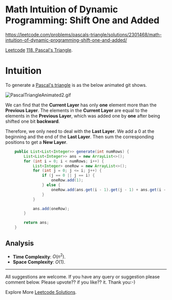# Math Intuition of Dynamic Programming: Shift One and Added

https://leetcode.com/problems/pascals-triangle/solutions/2301468/math-intuition-of-dynamic-programming-shift-one-and-added/

[Leetcode](https://leetcode.com/) [118. Pascal's Triangle](https://leetcode.com/problems/pascals-triangle/).


# Intuition

To generate a [Pascal's triangle](https://en.wikipedia.org/wiki/Pascal%27s_triangle) is as the below animated git shows.

![PascalTriangleAnimated2.gif](https://assets.leetcode.com/users/images/43d39365-40c9-45ee-b7de-1f9f12a88f91_1668591620.6969721.gif)

We can find that the **Current Layer** has only **one** element more than the **Previous Layer**. The elements in the **Current Layer** are equal to the elements in the **Previous Layer**, which was added one by **one** after being shifted one bit **backward**.

Therefore, we only need to deal with the **Last Layer**. We add a $0$ at the beginning and the end of the **Last Layer**. Then sum the corresponding positions to get a **New Layer**.


```java
    public List<List<Integer>> generate(int numRows) {
        List<List<Integer>> ans = new ArrayList<>();
        for (int i = 0; i < numRows; i++) {
            List<Integer> oneRow = new ArrayList<>();
            for (int j = 0; j <= i; j++) {
                if (j == 0 || j == i) {
                    oneRow.add(1);
                } else {
                    oneRow.add(ans.get(i - 1).get(j - 1) + ans.get(i - 1).get(j));
                }
            }

            ans.add(oneRow);
        }

        return ans;
    }
```

## Analysis

- **Time Complexity**: $O(n^2)$.
- **Space Complexity**: $O(1)$.


------------

All suggestions are welcome. 
If you have any query or suggestion please comment below.
Please upvote?? if you like?? it. Thank you:-)

Explore More [Leetcode Solutions](https://leetcode.com/discuss/general-discussion/1868912/My-Leetcode-Solutions-All-In-One). 
